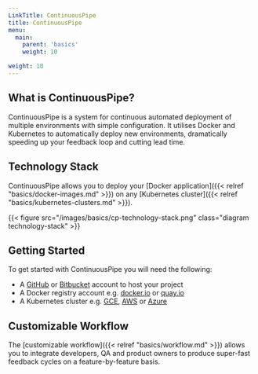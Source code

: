 ```yaml
---
LinkTitle: ContinuousPipe
title: ContinuousPipe
menu:
  main:
    parent: 'basics'
    weight: 10

weight: 10
---
```


## What is ContinuousPipe?

ContinuousPipe is a system for continuous automated deployment of multiple environments with simple configuration. It utilises Docker and Kubernetes to automatically deploy new environments, dramatically speeding up your feedback loop and cutting lead time.

## Technology Stack

ContinuousPipe allows you to deploy your [Docker application]({{< relref "basics/docker-images.md" >}}) on any [Kubernetes cluster]({{< relref "basics/kubernetes-clusters.md" >}}).

{{< figure src="/images/basics/cp-technology-stack.png" class="diagram technology-stack" >}}

## Getting Started

To get started with ContinuousPipe you will need the following:

- A [GitHub](https://github.com/) or [Bitbucket](https://bitbucket.org/) account to host your project
- A Docker registry account e.g. [docker.io](https://docker.io) or [quay.io](https://quay.io)
- A Kubernetes cluster e.g. [GCE](https://cloud.google.com/container-engine/), [AWS](https://aws.amazon.com/) or [Azure](https://azure.microsoft.com/en-au/)

## Customizable Workflow

The [customizable workflow]({{< relref "basics/workflow.md" >}}) allows you to integrate developers, QA and product owners to produce super-fast feedback cycles on a feature-by-feature basis.
